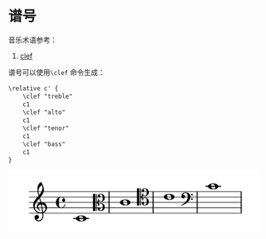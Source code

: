 # 谱号

音乐术语参考：

1. [clef](http://lilypond.org/doc/v2.18/Documentation/music-glossary/clef)

谱号可以使用`\clef` 命令生成：

```text
\relative c' {
    \clef "treble"
    c1
    \clef "alto"
    c1
    \clef "tenor"
    c1
    \clef "bass"
    c1
}
```

![](../../../.gitbook/assets/1.2.1-clef.png)

